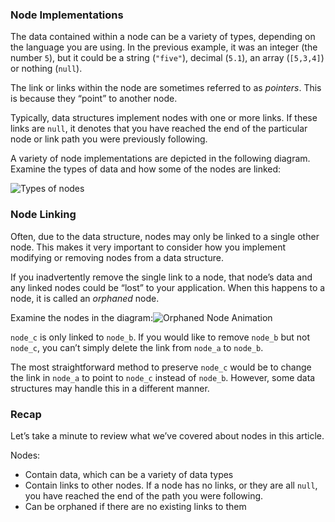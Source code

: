 ### Node Implementations

The data contained within a node can be a variety of types, depending on the language you are using. In the previous example, it was an integer (the number `5`), but it could be a string (`"five"`), decimal (`5.1`), an array (`[5,3,4]`) or nothing (`null`).

The link or links within the node are sometimes referred to as *pointers*. This is because they “point” to another node.

Typically, data structures implement nodes with one or more links. If these links are `null`, it denotes that you have reached the end of the particular node or link path you were previously following.

A variety of node implementations are depicted in the following diagram. Examine the types of data and how some of the nodes are linked:

![Types of nodes](https://static-assets.codecademy.com/Courses/CS102-Data-Structures-And-Algorithms/Nodes/CS102_NodeImplementations_2_M2.svg)

### Node Linking

Often, due to the data structure, nodes may only be linked to a single other node. This makes it very important to consider how you implement modifying or removing nodes from a data structure.

If you inadvertently remove the single link to a node, that node’s data and any linked nodes could be “lost” to your application. When this happens to a node, it is called an *orphaned* node.

Examine the nodes in the diagram:![Orphaned Node Animation](https://static-assets.codecademy.com/Courses/CS102-Data-Structures-And-Algorithms/Nodes/CS102_RemovingNodes_1_M3.gif)

`node_c` is only linked to `node_b`. If you would like to remove `node_b` but not `node_c`, you can’t simply delete the link from `node_a` to `node_b`.

The most straightforward method to preserve `node_c` would be to change the link in `node_a` to point to `node_c` instead of `node_b`. However, some data structures may handle this in a different manner.

### Recap

Let’s take a minute to review what we’ve covered about nodes in this article.

Nodes:

- Contain data, which can be a variety of data types
- Contain links to other nodes. If a node has no links, or they are all `null`, you have reached the end of the path you were following.
- Can be orphaned if there are no existing links to them